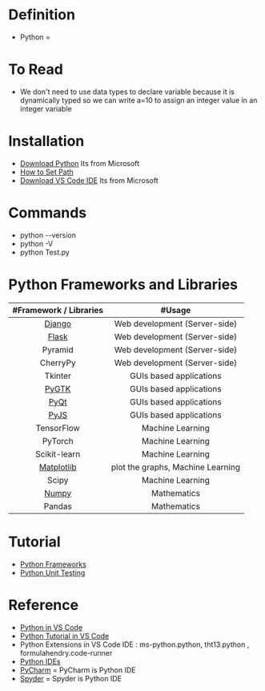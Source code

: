 # Definition
* Python = 

# To Read
* We don't need to use data types to declare variable because it is dynamically typed so we can write a=10 to assign an integer value in an integer variable

# Installation
* [Download Python](https://www.anaconda.com/products/individual#download-section) Its from Microsoft
* [How to Set Path](https://www.javatpoint.com/how-to-set-python-path)
* [Download VS Code IDE](https://code.visualstudio.com/#alt-downloads) Its from Microsoft

# Commands
* python --version
* python -V
* python Test.py

# Python Frameworks and Libraries
| #Framework / Libraries | #Usage | 
| :---: | :---: | 
| [Django](https://www.javatpoint.com/django-tutorial)  | Web development (Server-side) |
| [Flask](https://www.javatpoint.com/flask-tutorial)   | Web development (Server-side) |
| Pyramid   | Web development (Server-side) |
| CherryPy  | Web development (Server-side) |
| Tkinter   | GUIs based applications |
| [PyGTK](https://python-guide-kr.readthedocs.io/ko/latest/scenarios/gui.html#gtk)   | GUIs based applications |
| [PyQt](https://python-guide-kr.readthedocs.io/ko/latest/scenarios/gui.html#pyqt)   | GUIs based applications |
| [PyJS](http://pyjs.org/ControlsTutorial.html)  | GUIs based applications |
| TensorFlow   | Machine Learning  | 
| PyTorch   | Machine Learning  |
| Scikit-learn  | Machine Learning |
| [Matplotlib](https://www.javatpoint.com/how-to-install-matplotlib-in-python)  | plot the graphs, Machine Learning |
| Scipy  | Machine Learning |
| [Numpy](https://www.w3schools.com/python/numpy/numpy_intro.asp)  | Mathematics |
| Pandas  | Mathematics |

# Tutorial
* [Python Frameworks](https://www.javatpoint.com/python-frameworks)
* [Python Unit Testing](https://www.javatpoint.com/python-unit-testing)

# Reference
* [Python in VS Code](https://code.visualstudio.com/docs/languages/python)
* [Python Tutorial in VS Code](https://code.visualstudio.com/docs/python/python-tutorial)
* Python Extensions in VS Code IDE : ms-python.python, tht13.python , formulahendry.code-runner
* [Python IDEs](https://www.stxnext.com/blog/best-python-ides-code-editors/)
* [PyCharm](https://www.jetbrains.com/pycharm/download/#section=windows) = PyCharm is Python IDE
* [Spyder](https://www.spyder-ide.org/) = Spyder is Python IDE

